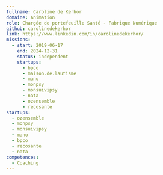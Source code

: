 ```yaml
---
fullname: Caroline de Kerhor
domaine: Animation
role: Chargée de portefeuille Santé - Fabrique Numérique
github: carolinedekerhor
link: https://www.linkedin.com/in/carolinedekerhor/
missions:
  - start: 2019-06-17
    end: 2024-12-31
    status: independent
    startups:
      - bpco
      - maison.de.lautisme
      - mano
      - monpsy
      - monsuivipsy
      - nata
      - ozensemble
      - recosante
startups:
  - ozensemble
  - monpsy
  - monsuivipsy
  - mano
  - bpco
  - recosante
  - nata
competences:
  - Coaching
---
```

